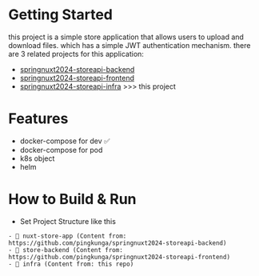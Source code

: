 
# Getting Started
this project is a simple store application that allows users to upload and download files. which has a simple JWT authentication mechanism.
there are 3 related projects for this application:

* [springnuxt2024-storeapi-backend](https://github.com/pingkunga/springnuxt2024-storeapi-backend) 
* [springnuxt2024-storeapi-frontend](https://github.com/pingkunga/springnuxt2024-storeapi-frontend)
* [springnuxt2024-storeapi-infra](https://github.com/pingkunga/springnuxt2024-storeapi-infra) >>> this project

# Features

* docker-compose for dev ✅
* docker-compose for pod
* k8s object
* helm 

# How to Build & Run 

- Set Project Structure like this
```
- 📁 nuxt-store-app (Content from: https://github.com/pingkunga/springnuxt2024-storeapi-backend)
- 📁 store-backend (Content from: https://github.com/pingkunga/springnuxt2024-storeapi-frontend)
- 📁 infra (Content from: this repo)
```